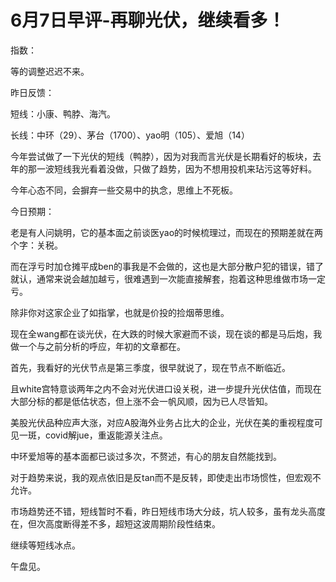 # 6月7日早评-再聊光伏，继续看多！

指数：

等的调整迟迟不来。



昨日反馈：

短线：小康、鸭脖、海汽。

长线：中环（29）、茅台（1700）、yao明（105）、爱旭（14）

今年尝试做了一下光伏的短线（鸭脖），因为对我而言光伏是长期看好的板块，去年的那一波短线我光看着没做，只做了趋势，因为不想用投机来玷污这等好料。

今年心态不同，会摒弃一些交易中的执念，思维上不死板。





今日预期：

老是有人问姚明，它的基本面之前谈医yao的时候梳理过，而现在的预期差就在两个字：关税。

而在浮亏时加仓摊平成ben的事我是不会做的，这也是大部分散户犯的错误，错了就认，通常来说会越加越亏，很难遇到一次能直接解套，抱着这种思维做市场一定亏。

除非你对这家企业了如指掌，也就是价投的捡烟蒂思维。

现在全wang都在谈光伏，在大跌的时候大家避而不谈，现在谈的都是马后炮，我做一个与之前分析的呼应，年初的文章都在。

首先，我看好的光伏节点是第三季度，很早就说了，现在节点不断临近。

且white宫特意谈两年之内不会对光伏进口设关税，进一步提升光伏估值，而现在大部分标的都是低估状态，但上涨不会一帆风顺，因为已人尽皆知。

美股光伏品种应声大涨，对应A股海外业务占比大的企业，光伏在美的重视程度可见一斑，covid解jue，重返能源关注点。

中环爱旭等的基本面都已谈过多次，不赘述，有心的朋友自然能找到。

对于趋势来说，我的观点依旧是反tan而不是反转，即使走出市场惯性，但宏观不允许。



市场趋势还不错，短线暂时不看，昨日短线市场大分歧，坑人较多，虽有龙头高度在，但次高度断得差不多，超短这波周期阶段性结束。

继续等短线冰点。

午盘见。